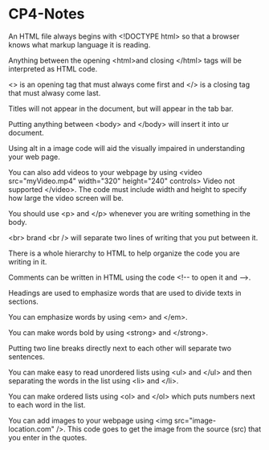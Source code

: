 # CP4-Notes
<!DOCTYPE html>

<head>
	<title>HTML Notes</title>
</head>

<body>
<p>An HTML file always begins with &lt;!DOCTYPE html> so that a browser knows what markup language it is reading.</p>

<p>Anything between the opening &lt;html>and closing &lt;/html> tags will be interpreted as HTML code.</p>

<p><> is an opening tag that must always come first and &lt;/> is a closing tag that must alwasy come last.</p>

<p>Titles will not appear in the document, but will appear in the tab bar.</p>

<p>Putting anything between &lt;body> and &lt;/body> will insert it into ur document.</p>

<p>Using alt in a image code will aid the visually impaired in understanding your web page.</p>

<p>You can also add videos to your webpage by using &lt;video src="myVideo.mp4" width="320" height="240" controls>
   Video not supported &lt;/video>. The code must include width and height to specify how large the video screen will be.<p>
</body>
<p>You should use &lt;p> and &lt;/p> whenever you are writing something in the body.</p>

<p>&lt;br> brand &lt;br /> will separate two lines of writing that you put between it.</p>

<p>There is a whole hierarchy to HTML to help organize the code you are writing in it.</p>

<p>Comments can be written in HTML using the code &lt;!-- to open it and -->.</p>

<p>Headings are used to emphasize words that are used to divide texts in sections.</p>

<p>You can emphasize words by using &lt;em> and &lt;/em>.</p>

<p>You can make words bold by using &lt;strong> and &lt;/strong>.</p>

<p>Putting two line breaks directly next to each other will separate two sentences.</p>

<p>You can make easy to read unordered lists using &lt;ul> and &lt;/ul> and then separating the words in the list using &lt;li> and &lt;/li>.</p>

<p>You can make ordered lists using &lt;ol> and &lt;/ol> which puts numbers next to each word in the list.</p>

<p>You can add images to your webpage using &lt;img src="image-location.com" />. This code goes to get the image from the source (src) that you enter in the quotes.<p>
</body>
